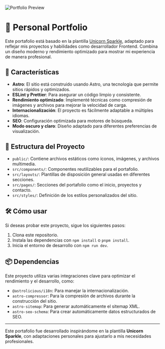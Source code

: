 ![Portfolio Preview](./assets/portfolio-preview.png)

# 🌟 Personal Portfolio

Este portafolio está basado en la plantilla [Unicorn Sparkle](https://github.com/UXCorpRangel/portfolios-dev/unicorn-sparkle), adaptado para reflejar mis proyectos y habilidades como desarrollador Frontend. Combina un diseño moderno y rendimiento optimizado para mostrar mi experiencia de manera profesional.

## 🚀 Características

- **Astro**: El sitio está construido usando Astro, una tecnología que permite sitios rápidos y optimizados.
- **ESLint y Prettier**: Para asegurar un código limpio y consistente.
- **Rendimiento optimizado**: Implementé técnicas como compresión de imágenes y archivos para mejorar la velocidad de carga.
- **Internacionalización**: El proyecto es fácilmente adaptable a múltiples idiomas.
- **SEO**: Configuración optimizada para motores de búsqueda.
- **Modo oscuro y claro**: Diseño adaptado para diferentes preferencias de visualización.

## 📂 Estructura del Proyecto

- `public/`: Contiene archivos estáticos como íconos, imágenes, y archivos multimedia.
- `src/components/`: Componentes reutilizables para el portafolio.
- `src/layouts/`: Plantillas de disposición general usadas en diferentes secciones.
- `src/pages/`: Secciones del portafolio como el inicio, proyectos y contacto.
- `src/styles/`: Definición de los estilos personalizados del sitio.

## 🛠️ Cómo usar

Si deseas probar este proyecto, sigue los siguientes pasos:

1. Clona este repositorio.
2. Instala las dependencias con `npm install` o `pnpm install`.
3. Inicia el entorno de desarrollo con `npm run dev`.

## 📦 Dependencias

Este proyecto utiliza varias integraciones clave para optimizar el rendimiento y el desarrollo, como:

- `@astrolicious/i18n`: Para manejar la internacionalización.
- `astro-compressor`: Para la compresión de archivos durante la construcción del sitio.
- `astro-sitemap`: Para generar automáticamente el sitemap XML.
- `astro-seo-schema`: Para crear automáticamente datos estructurados de SEO.

---

Este portafolio fue desarrollado inspirándome en la plantilla **Unicorn Sparkle**, con adaptaciones personales para ajustarlo a mis necesidades profesionales.

